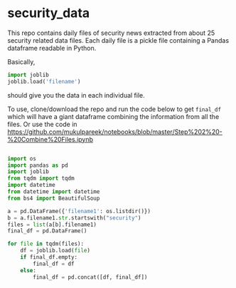 # security_data

This repo contains daily files of security news extracted from about 25 security related data files.  Each daily file is a pickle file containing a Pandas dataframe readable in Python.  

Basically, 
```python
import joblib
joblib.load('filename')
```
should give you the data in each individual file.

To use, clone/download the repo and run the code below to get `final_df` which will have a giant dataframe combining the information from all the files.  Or use the code in https://github.com/mukulpareek/notebooks/blob/master/Step%202%20-%20Combine%20Files.ipynb

```python

import os
import pandas as pd
import joblib
from tqdm import tqdm
import datetime
from datetime import datetime
from bs4 import BeautifulSoup

a = pd.DataFrame({'filename1': os.listdir()})
b = a.filename1.str.startswith("security")
files = list(a[b].filename1)
final_df = pd.DataFrame()

for file in tqdm(files):
    df = joblib.load(file)
    if final_df.empty:
        final_df = df
    else:
        final_df = pd.concat([df, final_df])
```
